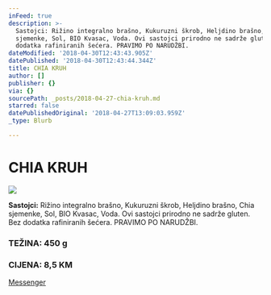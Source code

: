 ```yaml
---
inFeed: true
description: >-
  Sastojci: Rižino integralno brašno, Kukuruzni škrob, Heljdino brašno, Chia
  sjemenke, Sol, BIO Kvasac, Voda. Ovi sastojci prirodno ne sadrže gluten. Bez
  dodatka rafiniranih šećera. PRAVIMO PO NARUDŽBI.
dateModified: '2018-04-30T12:43:43.905Z'
datePublished: '2018-04-30T12:43:44.344Z'
title: CHIA KRUH
author: []
publisher: {}
via: {}
sourcePath: _posts/2018-04-27-chia-kruh.md
starred: false
datePublishedOriginal: '2018-04-27T13:09:03.959Z'
_type: Blurb

---
```

# CHIA KRUH
![](https://the-grid-user-content.s3-us-west-2.amazonaws.com/f9cbed3d-0e6f-4eb5-9b28-8af61ed9faac.jpg)

**Sastojci:** Rižino integralno brašno, Kukuruzni škrob, Heljdino brašno, Chia sjemenke, Sol, BIO Kvasac, Voda. Ovi sastojci prirodno ne sadrže gluten. Bez dodatka rafiniranih šećera. PRAVIMO PO NARUDŽBI.

### TEŽINA: 450 g

### CIJENA: 8,5 KM
[Messenger][0]

[0]: https://www.messenger.com/t/greenday.kolaci.peciva